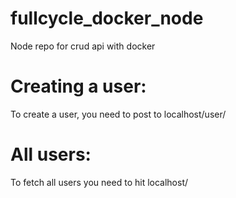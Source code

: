# fullcycle_docker_node
Node repo for crud api with docker

# Creating a user:
  To create a user, you need to post to localhost/user/<username>
  
# All users:
  To fetch all users you need to hit localhost/
  
